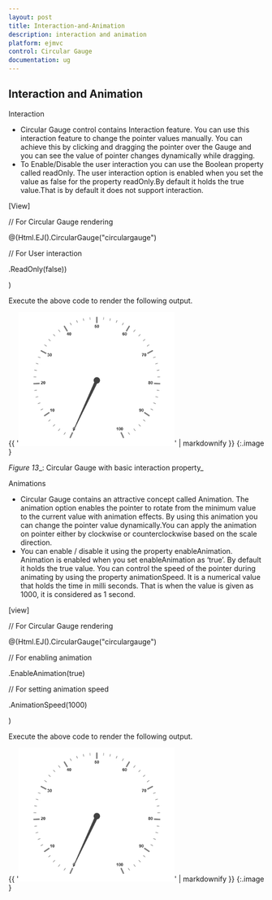 ```yaml
---
layout: post
title: Interaction-and-Animation
description: interaction and animation
platform: ejmvc
control: Circular Gauge
documentation: ug
---
```


## Interaction and Animation

Interaction

* Circular Gauge control contains Interaction feature. You can use this interaction feature to change the pointer values manually. You can achieve this by clicking and dragging the pointer over the Gauge and you can see the value of pointer changes dynamically while dragging.
* To Enable/Disable the user interaction you can use the Boolean property called readOnly. The user interaction option is enabled when you set the value as false for the property readOnly.By default it holds the true value.That is by default it does not support interaction. 



[View]

// For Circular Gauge rendering

@(Html.EJ().CircularGauge("circulargauge")

// For User interaction

.ReadOnly(false))

)



Execute the above code to render the following output.



{{ '![](Interaction-and-Animation_images/Interaction-and-Animation_img1.png)' | markdownify }}
{:.image }


 _Figure_ _13__: Circular Gauge with basic interaction property_

Animations

* Circular Gauge contains an attractive concept called Animation. The animation option enables the pointer to rotate from the minimum value to the current value with animation effects. By using this animation you can change the pointer value dynamically.You can apply the animation on  pointer either by clockwise or counterclockwise based on the scale direction. 
* You can enable / disable it using the property enableAnimation. Animation is enabled when you set enableAnimation as ‘true’. By default it holds the true value. You can control the speed of the pointer during animating by using the property animationSpeed. It is a numerical value that holds the time in milli seconds. That is when the value is given as 1000, it is considered as 1 second.



[view]

// For Circular Gauge rendering

@(Html.EJ().CircularGauge("circulargauge")

// For enabling animation

.EnableAnimation(true)

// For setting animation speed

.AnimationSpeed(1000)

)



Execute the above code to render the following output.



{{ '![](Interaction-and-Animation_images/Interaction-and-Animation_img2.png)' | markdownify }}
{:.image }






